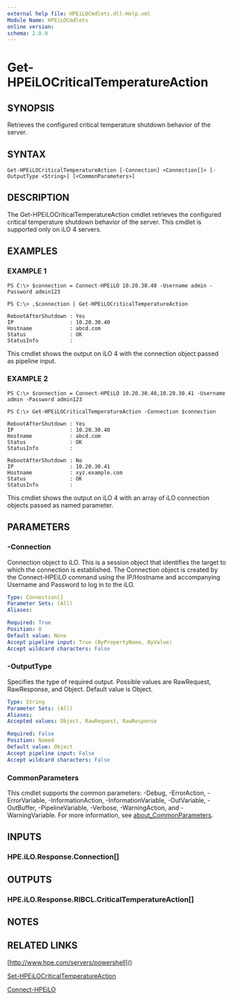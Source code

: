 ```yaml
---
external help file: HPEiLOCmdlets.dll-Help.xml
Module Name: HPEiLOCmdlets
online version:
schema: 2.0.0
---
```


# Get-HPEiLOCriticalTemperatureAction

## SYNOPSIS
Retrieves the configured critical temperature shutdown behavior of the server.

## SYNTAX

```
Get-HPEiLOCriticalTemperatureAction [-Connection] <Connection[]> [-OutputType <String>] [<CommonParameters>]
```

## DESCRIPTION
The Get-HPEiLOCriticalTemperatureAction cmdlet retrieves the configured critical temperature shutdown behavior of the server.
This cmdlet is supported only on iLO 4 servers.

## EXAMPLES

### EXAMPLE 1
```
PS C:\> $connection = Connect-HPEiLO 10.20.30.40 -Username admin -Password admin123 

PS C:\> ,$connection | Get-HPEiLOCriticalTemperatureAction

RebootAfterShutdown : Yes
IP                  : 10.20.30.40
Hostname            : abcd.com
Status              : OK
StatusInfo          :
```

This cmdlet shows the output on iLO 4 with the connection object passed as pipeline input.

### EXAMPLE 2
```
PS C:\> $connection = Connect-HPEiLO 10.20.30.40,10.20.30.41 -Username admin -Password admin123 

PS C:\> Get-HPEiLOCriticalTemperatureAction -Connection $connection 

RebootAfterShutdown : Yes
IP                  : 10.20.30.40
Hostname            : abcd.com
Status              : OK
StatusInfo          :

RebootAfterShutdown : No
IP                  : 10.20.30.41
Hostname            : xyz.example.com
Status              : OK
StatusInfo          :
```

This cmdlet shows the output on iLO 4 with an array of iLO connection objects passed as named parameter.

## PARAMETERS

### -Connection
Connection object to iLO.
This is a session object that identifies the target to which the connection is established.
The Connection object is created by the Connect-HPEiLO command using the IP/Hostname and accompanying Username and Password to log in to the iLO.

```yaml
Type: Connection[]
Parameter Sets: (All)
Aliases:

Required: True
Position: 0
Default value: None
Accept pipeline input: True (ByPropertyName, ByValue)
Accept wildcard characters: False
```

### -OutputType
Specifies the type of required output.
Possible values are RawRequest, RawResponse, and Object.
Default value is Object.

```yaml
Type: String
Parameter Sets: (All)
Aliases:
Accepted values: Object, RawRequest, RawResponse

Required: False
Position: Named
Default value: Object
Accept pipeline input: False
Accept wildcard characters: False
```

### CommonParameters
This cmdlet supports the common parameters: -Debug, -ErrorAction, -ErrorVariable, -InformationAction, -InformationVariable, -OutVariable, -OutBuffer, -PipelineVariable, -Verbose, -WarningAction, and -WarningVariable. For more information, see [about_CommonParameters](http://go.microsoft.com/fwlink/?LinkID=113216).

## INPUTS

### HPE.iLO.Response.Connection[]
## OUTPUTS

### HPE.iLO.Response.RIBCL.CriticalTemperatureAction[]
## NOTES

## RELATED LINKS

[http://www.hpe.com/servers/powershell]()

[Set-HPEiLOCriticalTemperatureAction]()

[Connect-HPEiLO]()

